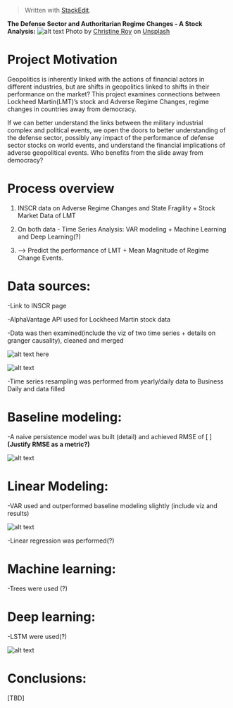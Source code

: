﻿


> Written with [StackEdit](https://stackedit.io/).
> 
> 
**The Defense Sector and Authoritarian Regime Changes - A Stock Analysis:**
![alt text](https://i.imgur.com/NKAMBLy.jpg)
Photo by [Christine Roy](https://unsplash.com/@agent_illustrateur?utm_source=unsplash&utm_medium=referral&utm_content=creditCopyText) on [Unsplash](https://unsplash.com/s/photos/international?utm_source=unsplash&utm_medium=referral&utm_content=creditCopyText)

# Project Motivation
Geopolitics is inherently linked with the actions of financial actors in different industries, but are shifts in geopolitics linked to shifts in their performance on the market? This project examines connections between Lockheed Martin(LMT)’s stock and Adverse Regime Changes, regime changes in countries away from democracy. 

If we can better understand the links between the military industrial complex and political events, we open the doors to better understanding of the defense sector, possibly any impact of the performance of defense sector stocks on world events, and understand the financial implications of adverse geopolitical events. Who benefits from the slide away from democracy?

# Process overview
1. INSCR data on Adverse Regime Changes and State Fragility + Stock Market Data of LMT

2. On both data - Time Series Analysis: VAR modeling + Machine Learning and Deep Learning(?)

3. —> Predict the performance of LMT + Mean Magnitude of Regime Change Events.

# **Data sources:**

-Link to INSCR page

-AlphaVantage API used for Lockheed Martin stock data

-Data was then examined(include the viz of two time series + details on granger causality), cleaned and merged

![alt text here](https://i.imgur.com/hGq9jHt.png)

![alt text](https://i.imgur.com/hhekFbk.png)

-Time series resampling was performed from yearly/daily data to Business Daily and data filled

# **Baseline modeling:**

-A naive persistence model was built (detail) and achieved RMSE of [ ] **(Justify RMSE as a metric?)**

![alt text](https://i.imgur.com/vtOCIjs.png)

# Linear Modeling:

-VAR used and outperformed baseline modeling slightly (include viz and results)

![alt text](https://i.imgur.com/LjcY9uS.png)

-Linear regression was performed(?)

  

# Machine learning:

-Trees were used (?)

  

# Deep learning:

-LSTM were used(?)

![alt text](https://i.imgur.com/Ygs8KsK.png)


# Conclusions:
[TBD]
